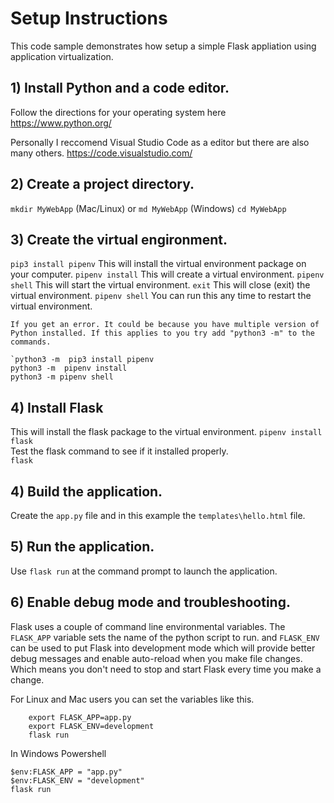 # Setup Instructions

This code sample demonstrates how setup a simple Flask appliation using application virtualization.

## 1) Install Python and a code editor.

Follow the directions for your operating system here
https://www.python.org/ 

Personally I reccomend Visual Studio Code as a editor but there are also many others.
https://code.visualstudio.com/


## 2) Create a project directory.
 `mkdir MyWebApp` (Mac/Linux) or `md MyWebApp`  (Windows)
 `cd MyWebApp`

## 3) Create the virtual engironment.

`pip3 install pipenv`   This will install the virtual environment package on your computer. 
`pipenv install`        This will create a virtual environment.
`pipenv shell`          This will start the virtual environment. 
`exit`                  This will close (exit) the virtual environment.
`pipenv shell`          You can run this any time to restart the virtual environment. 

```
If you get an error. It could be because you have multiple version of Python installed. If this applies to you try add "python3 -m" to the commands.

`python3 -m  pip3 install pipenv
python3 -m  pipenv install
python3 -m pipenv shell 
```

## 4) Install Flask 

This will install the flask package to the virtual environment.
`pipenv install flask`          
Test the flask command to see if it installed properly.  
`flask`                         


## 4) Build the application.

Create the `app.py` file and in this example the `templates\hello.html` file. 

## 5) Run the application.
    
 Use `flask run` at the command prompt to launch the application.

## 6) Enable debug mode and troubleshooting.

Flask uses a couple of command line environmental variables. The `FLASK_APP` variable sets the name of the python script to run. and `FLASK_ENV` can be used to put Flask into development mode which will provide better debug messages and enable auto-reload when you make file changes. Which means you don't need to stop and start Flask every time you make a change. 


For Linux and Mac users you can set the variables like this. 
```
    export FLASK_APP=app.py
    export FLASK_ENV=development
    flask run
```

In Windows Powershell

```
$env:FLASK_APP = "app.py"
$env:FLASK_ENV = "development"
flask run
```
 
